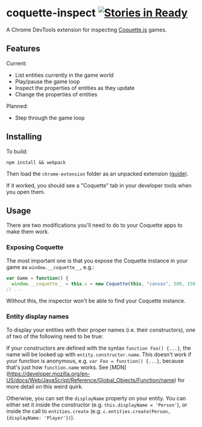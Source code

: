 # coquette-inspect [![Stories in Ready](https://badge.waffle.io/thomasboyt/coquette-inspect.png?label=ready&title=Ready)](https://waffle.io/thomasboyt/coquette-inspect)

A Chrome DevTools extension for inspecting [Coquette.js](http://coquette.maryrosecook.com/) games.

## Features

Current:

* List entities currently in the game world
* Play/pause the game loop
* Inspect the properties of entities as they update
* Change the properties of entities

Planned:

* Step through the game loop

## Installing

To build:

```
npm install && webpack
```

Then load the `chrome-extension` folder as an unpacked extension ([guide](https://developer.chrome.com/extensions/getstarted#unpacked)).

If it worked, you should see a "Coquette" tab in your developer tools when you open them.

## Usage

There are two modifications you'll need to do to your Coquette apps to make them work.

### Exposing Coquette

The most important one is that you expose the Coquette instance in your game as `window.__coquette__`, e.g.:

```js
var Game = function() {
  window.__coquette__ = this.c = new Coquette(this, "canvas", 500, 150, "#000");
// ...
```

Without this, the inspector won't be able to find your Coquette instance.

### Entity display names

To display your entities with their proper names (i.e. their constructors), one of two of the following need to be true:

If your constructors are defined with the syntax `function Foo() {...}`, the name will be looked up with `entity.constructor.name`. This doesn't work if your function is anonymous, e.g. `var Foo = function() {...}`, because that's just how `function.name` works. See [MDN] (https://developer.mozilla.org/en-US/docs/Web/JavaScript/Reference/Global_Objects/Function/name) for more detail on this weird quirk.

Otherwise, you can set the `displayName` property on your entity. You can either set it inside the constructor (e.g. `this.displayName = 'Person'`), or inside the call to `entities.create` (e.g. `c.entities.create(Person, {displayName: 'Player'})`).
